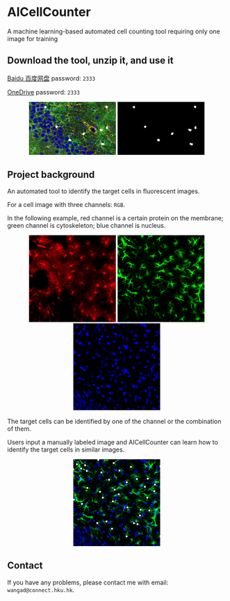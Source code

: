 # AICellCounter
A machine learning-based automated cell counting tool requiring only one image for training

## Download the tool, unzip it, and use it

[Baidu 百度网盘](https://pan.baidu.com/s/1kSYSPcvQfDTtADW_Ku8rrA)    password: ```2333```

[OneDrive](https://connecthkuhk-my.sharepoint.com/:f:/g/personal/wangad_connect_hku_hk/EkCZtVlpJZhOvybOzxiditsBCzMJxWDVIOcbfUblaHG2cQ?e=jVV373)    password: ```2333```

<div align="center">
    <img src="figs/count_result_on_img.png" width="200"/>    <img src="figs/count_result_0_and_1.png" width="200"/>
</div>

## Project background
An automated tool to identify the target cells in fluorescent images.

For a cell image with three channels: ```RGB```.

In the following example, red channel is a certain protein on the membrane; green channel is cytoskeleton; blue channel is nucleus.

<div align="center">
    <img src="figs/red_img.png" width="200"/>    <img src="figs/green_img.png" width="200"/>    <img src="figs/blue_img.png" width="200"/>
</div>

The target cells can be identified by one of the channel or the combination of them.

Users input a manually labeled image and AICellCounter can learn how to identify the target cells in similar images.

<div align="center">
    <img src="figs/count_img.png" width="200"/>
</div>

## Contact
If you have any problems, please contact me with email: ```wangad@connect.hku.hk```.
